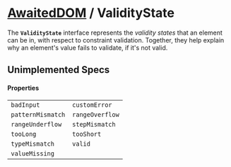 # [AwaitedDOM](../basic-client/awaited-dom) <span>/</span> ValidityState

<div class='overview'>The <strong><code>ValidityState</code></strong> interface represents the <em>validity states</em> that an element can be in, with respect to constraint validation. Together, they help explain why an element's value fails to validate, if it's not valid.</div>

## Unimplemented Specs

#### Properties

|     |     |
| --- | --- |
| `badInput` | `customError` |
| `patternMismatch` | `rangeOverflow` |
| `rangeUnderflow` | `stepMismatch` |
| `tooLong` | `tooShort` |
| `typeMismatch` | `valid` |
| `valueMissing` |  |
